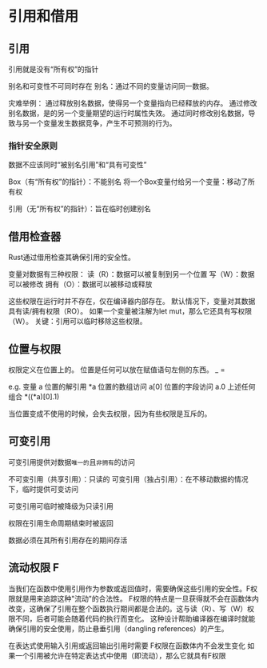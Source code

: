 # 引用和借用

## 引用

引用就是没有“所有权”的指针

别名和可变性不可同时存在
别名：通过不同的变量访问同一数据。

灾难举例：
通过释放别名数据，使得另一个变量指向已经释放的内存。
通过修改别名数据，是的另一个变量期望的运行时属性失效。
通过同时修改别名数据，导致与另一个变量发生数据竞争，产生不可预测的行为。

### 指针安全原则

数据不应该同时“被别名引用”和“具有可变性”

Box（有“所有权”的指针）：不能别名
将一个Box变量付给另一个变量：移动了所有权

引用（无“所有权”的指针）：旨在临时创建别名

## 借用检查器

Rust通过借用检查其确保引用的安全性。

变量对数据有三种权限：
读（R）：数据可以被复制到另一个位置
写（W）：数据可以被修改
拥有（O）：数据可以被移动或释放

这些权限在运行时并不存在，仅在编译器内部存在。
默认情况下，变量对其数据具有读/拥有权限（RO）。
如果一个变量被注解为let mut，那么它还具有写权限（W）。
关键：引用可以临时移除这些权限。

## 位置与权限

权限定义在位置上的。
位置是任何可以放在赋值语句左侧的东西。 _ = 

e.g.
变量 a
位置的解引用 *a
位置的数组访问 a[0]
位置的字段访问 a.0
上述任何组合 *((*a)[0].1)

当位置变成不使用的时候，会失去权限，因为有些权限是互斥的。

## 可变引用

可变引用提供对数据`唯一的`且`非拥有`的访问

不可变引用（共享引用）：只读的
可变引用（独占引用）：在不移动数据的情况下，临时提供可变访问

可变引用可临时被降级为只读引用

权限在引用生命周期结束时被返回

数据必须在其所有引用存在的期间存活

## 流动权限 F

当我们在函数中使用引用作为参数或返回值时，需要确保这些引用的安全性。F权限就是用来追踪这种"流动"的合法性。
F权限的特点是一旦获得就不会在函数体内改变，这确保了引用在整个函数执行期间都是合法的。这与读（R）、写（W）权限不同，后者可能会随着代码的执行而变化。
这种设计帮助编译器在编译时就能确保引用的安全使用，防止悬垂引用（dangling references）的产生。

在表达式使用输入引用或返回输出引用时需要
F权限在函数体内不会发生变化
如果一个引用被允许在特定表达式中使用（即流动），那么它就具有F权限